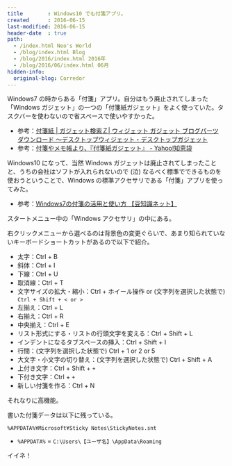 ```yaml
---
title        : Windows10 でも付箋アプリ。
created      : 2016-06-15
last-modified: 2016-06-15
header-date  : true
path:
  - /index.html Neo's World
  - /blog/index.html Blog
  - /blog/2016/index.html 2016年
  - /blog/2016/06/index.html 06月
hidden-info:
  original-blog: Corredor
---
```


Windows7 の時からある「付箋」アプリ。自分はもう廃止されてしまった「Windows ガジェット」の一つの「付箋紙ガジェット」をよく使っていた。タスクバーを使わないので省スペースで使いやすかった。

- 参考：[付箋紙 | ガジェット検索Ｚ| ウィジェット ガジェット ブログパーツ ダウンロード ～デスクトップウィジェット・デスクトップガジェット](http://www.hanatsuki.net/desk/get.php?num=1505&cate=&subcate=0&n=&keyword=&media=&page=1)
- 参考：[付箋やメモ帳より、『付箋紙ガジェット』 - Yahoo!知恵袋](http://note.chiebukuro.yahoo.co.jp/detail/n131113)

Windows10 になって、当然 Windows ガジェットは廃止されてしまったことと、うちの会社はソフトが入れられないので (泣) なるべく標準でできるものを使おうということで、Windows の標準アクセサリである「付箋」アプリを使ってみた。

- 参考：[Windows7の付箋の活用と使い方 【豆知識ネット】](http://www.mamechishiki.net/windows7/w7_post_it.html)

スタートメニュー中の「Windows アクセサリ」の中にある。

右クリックメニューから選べるのは背景色の変更ぐらいで、あまり知られていないキーボードショートカットがあるので以下で紹介。

- 太字：Ctrl + B
- 斜体：Ctrl + I
- 下線：Ctrl + U
- 取消線：Ctrl + T
- 文字サイズの拡大・縮小：Ctrl + ホイール操作 or (文字列を選択した状態で) `Ctrl + Shift + < or >`
- 左揃え：Ctrl + L
- 右揃え：Ctrl + R
- 中央揃え：Ctrl + E
- リスト形式にする・リストの行頭文字を変える：Ctrl + Shift + L
- インデントになるタブスペースの挿入：Ctrl + Shift + I
- 行間：(文字列を選択した状態で) Ctrl + 1 or 2 or 5
- 大文字・小文字の切り替え：(文字列を選択した状態で) Ctrl + Shift + A
- 上付き文字：Ctrl + Shift + `+`
- 下付き文字：Ctrl + `+`
- 新しい付箋を作る：Ctrl + N

それなりに高機能。

書いた付箋データは以下に残っている。

```
%APPDATA%¥Microsoft¥Sticky Notes\StickyNotes.snt
```

- `%APPDATA%` = `C:\Users\【ユーザ名】\AppData\Roaming`

イイネ！

